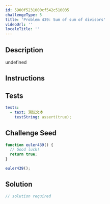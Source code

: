 ```yaml
---
id: 5900f5231000cf542c510035
challengeType: 5
title: 'Problem 439: Sum of sum of divisors'
videoUrl: ''
localeTitle: ''
---
```


## Description
undefined

## Instructions
<section id="instructions">
</section>

## Tests
<section id='tests'>

```yml
tests:
  - text: 測試文本
    testString: assert(true);

```

</section>

## Challenge Seed
<section id='challengeSeed'>

<div id='js-seed'>

```js
function euler439() {
  // Good luck!
  return true;
}

euler439();

```

</div>



</section>

## Solution
<section id='solution'>

```js
// solution required
```
</section>
